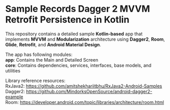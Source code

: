# Sample Records Dagger 2 MVVM Retrofit Persistence in Kotlin

This repository contains a detailed sample **Kotlin-based** app that implements **MVVM** and **Modularization** architecture using **Dagger2**, **Room**, **Glide**, **Retrofit**, and **Android Material Design**.

The app has following modules:  
**app**: Contains the Main and Detailed Screen  
**core**: Contains dependencies, services, interfaces, base models, and utilities 

Library reference resources:  
RxJava2: https://github.com/amitshekhariitbhu/RxJava2-Android-Samples  
Dagger2: https://github.com/MindorksOpenSource/android-dagger2-example  
Room: https://developer.android.com/topic/libraries/architecture/room.html
 
